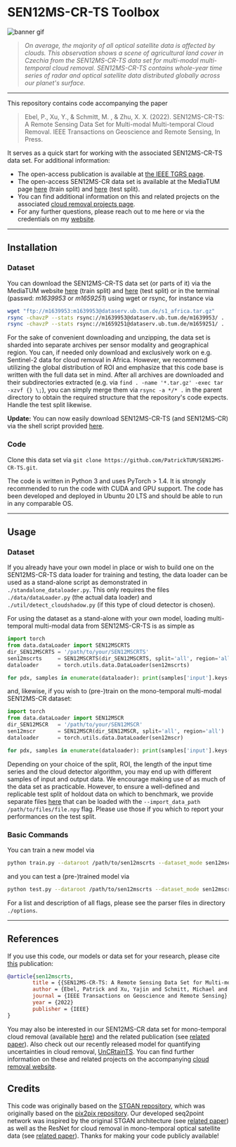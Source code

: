 # SEN12MS-CR-TS Toolbox 

![banner gif](preview/single_banner.png)
>
> _On average, the majority of all optical satellite data is affected by clouds. This observation shows a scene of agricultural land cover in Czechia from the SEN12MS-CR-TS data set for multi-modal multi-temporal cloud removal. SEN12MS-CR-TS contains whole-year time series of radar and optical satellite data distributed globally across our planet's surface._
----
This repository contains code accompanying the paper
> Ebel, P., Xu, Y., & Schmitt, M. , & Zhu, X. X. (2022). SEN12MS-CR-TS: A Remote Sensing Data Set for Multi-modal Multi-temporal Cloud Removal. IEEE Transactions on Geoscience and Remote Sensing, In Press.

It serves as a quick start for working with the associated SEN12MS-CR-TS data set. For additional information:

* The open-access publication is available at [the IEEE TGRS page](https://ieeexplore.ieee.org/document/9691348). 
* The open-access SEN12MS-CR data set is available at the MediaTUM page [here](https://mediatum.ub.tum.de/1639953) (train split) and [here](https://mediatum.ub.tum.de/1659251) (test split).
* You can find additional information on this and related projects on the associated [cloud removal projects page](https://patrickTUM.github.io/cloud_removal/).
* For any further questions, please reach out to me here or via the credentials on my [website](https://pwjebel.com).
---

## Installation
### Dataset
You can download the SEN12MS-CR-TS data set (or parts of it) via the MediaTUM website [here](https://mediatum.ub.tum.de/1639953) (train split) and [here](https://mediatum.ub.tum.de/1659251) (test split) or in the terminal (passwd: *m1639953* or *m1659251*) using wget or rsync, for instance via

```bash
wget "ftp://m1639953:m1639953@dataserv.ub.tum.de/s1_africa.tar.gz"
rsync -chavzP --stats rsync://m1639953@dataserv.ub.tum.de/m1639953/ .
rsync -chavzP --stats rsync://m1659251@dataserv.ub.tum.de/m1659251/ .
```

For the sake of convenient downloading and unzipping, the data set is sharded into separate archives per sensor modality and geographical region. You can, if needed only download and exclusively work on e.g. Sentinel-2 data for cloud removal in Africa. However, we recommend utilizing the global distribution of ROI and emphasize that this code base is written with the full data set in mind. After all archives are downloaded and their subdirectories extracted (e.g. via `find . -name '*.tar.gz' -exec tar -xzvf {} \;`), you can simply merge them via `rsync -a */* .` in the parent directory to obtain the required structure that the repository's code expects. Handle the test split likewise.

**Update:** You can now easily download SEN12MS-CR-TS (and SEN12MS-CR) via the shell script provided [here](https://github.com/PatrickTUM/SEN12MS-CR-TS/blob/master/util/dl_data.sh).

### Code
Clone this data set via `git clone https://github.com/PatrickTUM/SEN12MS-CR-TS.git`.

The code is written in Python 3 and uses PyTorch > 1.4. It is strongly recommended to run the code with CUDA and GPU support. The code has been developed and deployed in Ubuntu 20 LTS and should be able to run in any comparable OS.

---

## Usage
### Dataset 
If you already have your own model in place or wish to build one on the SEN12MS-CR-TS data loader for training and testing, the data loader can be used as a stand-alone script as demonstrated in `./standalone_dataloader.py`. This only requires the files `./data/dataLoader.py` (the actual data loader) and `./util/detect_cloudshadow.py` (if this type of cloud detector is chosen).

For using the dataset as a stand-alone with your own model, loading multi-temporal multi-modal data from SEN12MS-CR-TS is as simple as

``` python
import torch
from data.dataLoader import SEN12MSCRTS
dir_SEN12MSCRTS = '/path/to/your/SEN12MSCRTS'
sen12mscrts     = SEN12MSCRTS(dir_SEN12MSCRTS, split='all', region='all', n_input_samples=3)
dataloader      = torch.utils.data.DataLoader(sen12mscrts)

for pdx, samples in enumerate(dataloader): print(samples['input'].keys())
```

and, likewise, if you wish to (pre-)train on the mono-temporal multi-modal SEN12MS-CR dataset:
 
``` python
import torch
from data.dataLoader import SEN12MSCR
dir_SEN12MSCR   = '/path/to/your/SEN12MSCR'
sen12mscr       = SEN12MSCR(dir_SEN12MSCR, split='all', region='all')
dataloader      = torch.utils.data.DataLoader(sen12mscr)

for pdx, samples in enumerate(dataloader): print(samples['input'].keys())
```

Depending on your choice of the split, ROI, the length of the input time series and the cloud detector algorithm, you may end up with different samples of input and output data. We encourage making use of as much of the data set as practicable. However, to ensure a well-defined and replicable test split of holdout data on which to benchmark, we provide separate files [here](https://u.pcloud.link/publink/show?code=kZXdbk0ZaAHNV2a5ofbB9UW4xCyCT0YFYAFk) that can be loaded with the `--import_data_path /path/to/files/file.npy` flag. Please use those if you which to report your performances on the test split.

### Basic Commands
You can train a new model via
```bash
python train.py --dataroot /path/to/sen12mscrts --dataset_mode sen12mscrts --name exemplary_training_run --sample_type cloudy_cloudfree --model temporal_branched --netG resnet3d_9blocks_withoutBottleneck --gpu_ids 0 --max_dataset_size 100000 --checkpoints_dir /path/to/results --input_type train --cloud_masks s2cloudless_mask --include_S1 --input_nc 15 --output_nc 13 --G_loss L1 --lambda_GAN 0.0 --display_freq 1000 --alter_initial_model --initial_model_path /path/to/models/baseline_resnet.pth --n_input_samples 3 --region all
```
and you can test a (pre-)trained model via
```bash
python test.py --dataroot /path/to/sen12mscrts --dataset_mode sen12mscrts --results_dir /path/to/results --checkpoints_dir /path/to/results --name exemplary_training_run --model temporal_branched --netG resnet3d_9blocks_withoutBottleneck --include_S1 --input_nc 15 --output_nc 13 --sample_type cloudy_cloudfree --cloud_masks s2cloudless_mask --input_type test --max_dataset_size 100000 --num_test 100000 --n_input_samples 3 --epoch latest --eval --phase test --alter_initial_model --initial_model_path /path/to/models/baseline_resnet.pth --min_cov 0.0 --max_cov 1.0 --region all
```

For a list and description of all flags, please see the parser files in directory `./options`.

---


## References

If you use this code, our models or data set for your research, please cite [this](https://ieeexplore.ieee.org/document/9691348) publication:
```bibtex
@article{sen12mscrts,
        title = {{SEN12MS-CR-TS: A Remote Sensing Data Set for Multi-modal Multi-temporal Cloud Removal}},
        author = {Ebel, Patrick and Xu, Yajin and Schmitt, Michael and Zhu, Xiao Xiang},
        journal = {IEEE Transactions on Geoscience and Remote Sensing},
        year = {2022}
        publisher = {IEEE}
} 
```
You may also be interested in our SEN12MS-CR data set for mono-temporal cloud removal (available [here](https://mediatum.ub.tum.de/1554803)) and the related publication (see [related paper](https://ieeexplore.ieee.org/document/9211498)). Also check out our recently released model for quantifying uncertainties in cloud removal, [UnCRtainTS](https://github.com/PatrickTUM/UnCRtainTS). You can find further information on these and related projects on the accompanying [cloud removal website](https://patrickTUM.github.io/cloud_removal/).



## Credits

This code was originally based on the [STGAN repository](https://github.com/ermongroup/STGAN), which was originally based on the [pix2pix repository](https://github.com/junyanz/pytorch-CycleGAN-and-pix2pix). Our developed seq2point network was inspired by the original STGAN architecture (see [related paper](https://arxiv.org/abs/1912.06838)) as well as the ResNet for cloud removal in mono-temporal optical satellite data (see [related paper](https://www.sciencedirect.com/science/article/pii/S0924271620301398)). Thanks for making your code publicly available!
